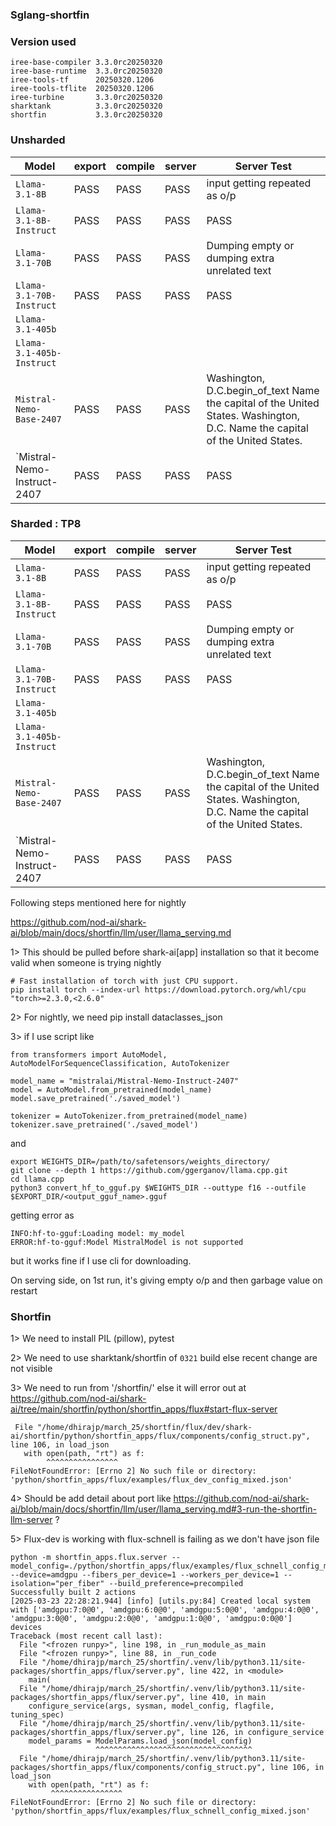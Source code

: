 ### Sglang-shortfin
### Version used

```
iree-base-compiler 3.3.0rc20250320
iree-base-runtime  3.3.0rc20250320
iree-tools-tf      20250320.1206
iree-tools-tflite  20250320.1206
iree-turbine       3.3.0rc20250320
sharktank          3.3.0rc20250320
shortfin           3.3.0rc20250320
```

### Unsharded

|Model|export|compile|server|Server Test|
|---|---|---|---|---|
|`Llama-3.1-8B`|PASS|PASS|PASS|input getting repeated as o/p
|`Llama-3.1-8B-Instruct`|PASS|PASS|PASS|PASS
|`Llama-3.1-70B`|PASS|PASS|PASS|Dumping empty or dumping extra unrelated text
|`Llama-3.1-70B-Instruct`|PASS|PASS|PASS|PASS
| `Llama-3.1-405b`
|`Llama-3.1-405b-Instruct`|
|`Mistral-Nemo-Base-2407`|PASS|PASS|PASS|Washington, D.C.begin_of_text Name the capital of the United States. Washington, D.C. Name the capital of the United States.
|`Mistral-Nemo-Instruct-2407|PASS|PASS|PASS|PASS



### Sharded : TP8

|Model|export|compile|server|Server Test|
|---|---|---|---|---|
|`Llama-3.1-8B`|PASS|PASS|PASS|input getting repeated as o/p
|`Llama-3.1-8B-Instruct`|PASS|PASS|PASS|PASS
|`Llama-3.1-70B`|PASS|PASS|PASS|Dumping empty or dumping extra unrelated text
|`Llama-3.1-70B-Instruct`|PASS|PASS|PASS|PASS
| `Llama-3.1-405b`
|`Llama-3.1-405b-Instruct`
|`Mistral-Nemo-Base-2407`|PASS|PASS|PASS|Washington, D.C.begin_of_text Name the capital of the United States. Washington, D.C. Name the capital of the United States.
|`Mistral-Nemo-Instruct-2407|PASS|PASS|PASS|PASS



Following steps mentioned here for nightly

https://github.com/nod-ai/shark-ai/blob/main/docs/shortfin/llm/user/llama_serving.md

1>	This should be pulled before shark-ai[app] installation so that it become valid when someone is trying nightly
```
# Fast installation of torch with just CPU support.
pip install torch --index-url https://download.pytorch.org/whl/cpu "torch>=2.3.0,<2.6.0"
```

2>	For nightly, we need pip install dataclasses_json 

3> if I use script like
```
from transformers import AutoModel, AutoModelForSequenceClassification, AutoTokenizer

model_name = "mistralai/Mistral-Nemo-Instruct-2407"
model = AutoModel.from_pretrained(model_name)
model.save_pretrained('./saved_model')

tokenizer = AutoTokenizer.from_pretrained(model_name)
tokenizer.save_pretrained('./saved_model')
```

and 

```
export WEIGHTS_DIR=/path/to/safetensors/weights_directory/
git clone --depth 1 https://github.com/ggerganov/llama.cpp.git
cd llama.cpp
python3 convert_hf_to_gguf.py $WEIGHTS_DIR --outtype f16 --outfile $EXPORT_DIR/<output_gguf_name>.gguf
```

getting error as
```
INFO:hf-to-gguf:Loading model: my_model
ERROR:hf-to-gguf:Model MistralModel is not supported
```
but it works fine if I use cli for downloading.

On serving side, on 1st run, it's giving empty o/p and then garbage value on restart


### Shortfin

1> We need to install PIL (pillow), pytest

2> We need to use sharktank/shortfin of `0321` build else recent change are not visible

3> We need to run from '/shortfin/' else it will error out at https://github.com/nod-ai/shark-ai/tree/main/shortfin/python/shortfin_apps/flux#start-flux-server
 ```
  File "/home/dhirajp/march_25/shortfin/flux/dev/shark-ai/shortfin/python/shortfin_apps/flux/components/config_struct.py", line 106, in load_json
    with open(path, "rt") as f:
         ^^^^^^^^^^^^^^^^
FileNotFoundError: [Errno 2] No such file or directory: 'python/shortfin_apps/flux/examples/flux_dev_config_mixed.json'
```

4> Should be add detail about port like https://github.com/nod-ai/shark-ai/blob/main/docs/shortfin/llm/user/llama_serving.md#3-run-the-shortfin-llm-server ?

5> Flux-dev is working with flux-schnell is failing as we don't have json file
```
python -m shortfin_apps.flux.server --model_config=./python/shortfin_apps/flux/examples/flux_schnell_config_mixed.json --device=amdgpu --fibers_per_device=1 --workers_per_device=1 --isolation="per_fiber" --build_preference=precompiled
Successfully built 2 actions
[2025-03-23 22:28:21.944] [info] [utils.py:84] Created local system with ['amdgpu:7:0@0', 'amdgpu:6:0@0', 'amdgpu:5:0@0', 'amdgpu:4:0@0', 'amdgpu:3:0@0', 'amdgpu:2:0@0', 'amdgpu:1:0@0', 'amdgpu:0:0@0'] devices
Traceback (most recent call last):
  File "<frozen runpy>", line 198, in _run_module_as_main
  File "<frozen runpy>", line 88, in _run_code
  File "/home/dhirajp/march_25/shortfin/.venv/lib/python3.11/site-packages/shortfin_apps/flux/server.py", line 422, in <module>
    main(
  File "/home/dhirajp/march_25/shortfin/.venv/lib/python3.11/site-packages/shortfin_apps/flux/server.py", line 410, in main
    configure_service(args, sysman, model_config, flagfile, tuning_spec)
  File "/home/dhirajp/march_25/shortfin/.venv/lib/python3.11/site-packages/shortfin_apps/flux/server.py", line 126, in configure_service
    model_params = ModelParams.load_json(model_config)
                   ^^^^^^^^^^^^^^^^^^^^^^^^^^^^^^^^^^^
  File "/home/dhirajp/march_25/shortfin/.venv/lib/python3.11/site-packages/shortfin_apps/flux/components/config_struct.py", line 106, in load_json
    with open(path, "rt") as f:
         ^^^^^^^^^^^^^^^^
FileNotFoundError: [Errno 2] No such file or directory: 'python/shortfin_apps/flux/examples/flux_schnell_config_mixed.json'
```


